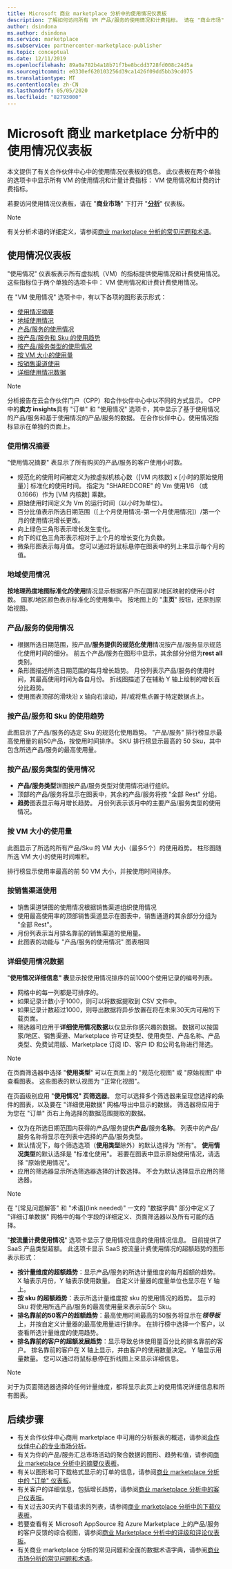 ```yaml
---
title: Microsoft 商业 marketplace 分析中的使用情况仪表板
description: 了解如何访问所有 VM 产品/服务的使用情况和计费指标。 请在 "商业市场" 下的 "合作伙伴中心" 中转到使用情况仪表板。
author: dsindona
ms.author: dsindona
ms.service: marketplace
ms.subservice: partnercenter-marketplace-publisher
ms.topic: conceptual
ms.date: 12/11/2019
ms.openlocfilehash: 89a0a782b4a18b71f7be8bcdd3728fd008c24d5a
ms.sourcegitcommit: e0330ef620103256d39ca1426f09dd5bb39cd075
ms.translationtype: MT
ms.contentlocale: zh-CN
ms.lasthandoff: 05/05/2020
ms.locfileid: "82793000"
---
```

# <a name="usage-dashboard-in-microsoft-commercial-marketplace-analytics"></a>Microsoft 商业 marketplace 分析中的使用情况仪表板

本文提供了有关合作伙伴中心中的使用情况仪表板的信息。 此仪表板在两个单独的选项卡中显示所有 VM 的使用情况和计量计费指标： VM 使用情况和计费的计费指标。

若要访问使用情况仪表板，请在 "**商业市场**" 下打开 "**[分析](https://partner.microsoft.com/dashboard/commercial-marketplace/analytics/summary)**" 仪表板。

>[!NOTE]
> 有关分析术语的详细定义，请参阅[商业 marketplace 分析的常见问题和术语](./faq-terminology.md)。

## <a name="usage-dashboard"></a>使用情况仪表板

"使用情况" 仪表板表示所有虚拟机（VM）的指标提供使用情况和计费使用情况。 这些指标位于两个单独的选项卡中： VM 使用情况和计费计费使用情况。

在 "VM 使用情况" 选项卡中，有以下各项的图形表示形式：

- [使用情况摘要](#usage-summary)
- [地域使用情况](#usage-by-geography)
- [产品/服务的使用情况](#usage-by-offers)
- [按产品/服务和 Sku 的使用趋势](#usage-trend-by-offers-and-skus)
- [按产品/服务类型的使用情况](#usage-by-offer-type)
- [按 VM 大小的使用量](#usage-by-vm-size)
- [按销售渠道使用](#usage-by-sales-channel)
- [详细使用情况数据](#detailed-usage-data)

> [!NOTE]
> 分析报告在云合作伙伴门户（CPP）和合作伙伴中心中以不同的方式显示。 CPP 中的**卖方 insights**具有 "订单" 和 "使用情况" 选项卡，其中显示了基于使用情况的产品/服务和基于使用情况的产品/服务的数据。 在合作伙伴中心，使用情况指标显示在单独的页面上。

### <a name="usage-summary"></a>使用情况摘要

"使用情况摘要" 表显示了所有购买的产品/服务的客户使用小时数。

- 规范化的使用时间被定义为按虚拟机核心数（[VM 内核数] x [小时的原始使用量）] 标准化的使用时间。 指定为 "SHAREDCORE" 的 Vm 使用1/6 （或0.1666）作为 [VM 内核数] 乘数。
- 原始使用时间定义为 Vm 的运行时间（以小时为单位）。
- 百分比值表示所选日期范围（[上个月使用情况–第一个月使用情况]）/第一个月的使用情况增长更改。
- 向上绿色三角形表示增长发生变化。
- 向下的红色三角形表示相对于上个月的增长变化为负数。
- 微条形图表示每月值。 您可以通过将鼠标悬停在图表中的列上来显示每个月的值。

### <a name="usage-by-geography"></a>地域使用情况

**按地理热度地图标准化的使用**情况显示根据客户所在国家/地区映射的使用小时数。 国家/地区颜色表示标准化的使用集中。 按地图上的 "**主页**" 按钮，还原到原始视图。

### <a name="usage-by-offers"></a>产品/服务的使用情况

- 根据所选日期范围，按产品/**服务提供的规范化使用**情况按产品/服务显示规范化使用时间的细分。 前五个产品/服务在图形中显示，其余部分分组为**rest all**类别。
- 条形图描述所选日期范围的每月增长趋势。 月份列表示产品/服务的使用时间，其最高使用时间为各自月份。 折线图描述了在辅助 Y 轴上绘制的增长百分比趋势。
- 使用图表顶部的滑块沿 x 轴向右滚动，并/或将焦点置于特定数据点上。

### <a name="usage-trend-by-offers-and-skus"></a>按产品/服务和 Sku 的使用趋势

此图显示了产品/服务的选定 Sku 的规范化使用趋势。 "产品/服务" 排行榜显示最高使用量的前50产品，按使用时间排序。 SKU 排行榜显示最高的 50 Sku，其中包含所选产品/服务的最高使用量。

### <a name="usage-by-offer-type"></a>按产品/服务类型的使用情况

- **产品/服务类型**饼图按产品/服务类型对使用情况进行组织。
- 顶部的产品/服务将显示在图表中，其余的产品/服务将按 "全部 Rest" 分组。
- **趋势**图表显示每月增长趋势。 月份列表示该月中的主要产品/服务类型的使用情况。

### <a name="usage-by-vm-size"></a>按 VM 大小的使用量

此图显示了所选的所有产品/Sku 的 VM 大小（最多5个）的使用趋势。 柱形图随所选 VM 大小的使用时间堆积。

排行榜显示使用率最高的前 50 VM 大小，并按使用时间排序。

### <a name="usage-by-sales-channel"></a>按销售渠道使用

- 销售渠道饼图的使用情况根据销售渠道组织使用情况
- 使用最高使用率的顶部销售渠道显示在图表中，销售通道的其余部分分组为 "全部 Rest"。
- 月份列表示当月排名靠前的销售渠道的使用量。
- 此图表的功能与 "产品/服务的使用情况" 图表相同

### <a name="detailed-usage-data"></a>详细使用情况数据

"**使用情况详细信息" 表**显示按使用情况排序的前1000个使用记录的编号列表。

- 网格中的每一列都是可排序的。
- 如果记录计数小于1000，则可以将数据提取到 CSV 文件中。
- 如果记录计数超过1000，则导出数据将异步放置在将在未来30天内可用的下载页面。
- 筛选器可应用于**详细使用情况数据**以仅显示你感兴趣的数据。 数据可以按国家/地区、销售渠道、Marketplace 许可证类型、使用类型、产品名称、产品类型、免费试用版、Marketplace 订阅 ID、客户 ID 和公司名称进行筛选。

> [!NOTE]
> 在页面筛选器中选择 "**使用类型**" 可以在页面上的 "规范化视图" 或 "原始视图" 中查看图表。 这些图表的默认视图为 "正常化视图"。

在页面级别应用 "**使用情况" 页筛选器**。 您可以选择多个筛选器来呈现您选择的条件的图表，以及要在 "详细使用数据" 网格/导出中显示的数据。 筛选器将应用于为您在 "订单" 页右上角选择的数据范围提取的数据。

- 仅为在所选日期范围内获得的产品/服务提供**产品**/服务**名称**。 列表中的产品/服务名称将显示在列表中选择的产品/服务类型。
- 默认情况下，每个筛选选项（**使用类型**除外）的默认选择为 "所有"。 **使用情况类型**的默认选择是 "标准化使用"。 若要在图表中显示原始使用情况，请选择 "原始使用情况"。
- 应用的筛选器显示所选筛选器选择的计数选择。 不会为默认选择显示应用的筛选器。

> [!NOTE]
> 在 "[常见问题解答" 和 "术语](link needed)" 一文的 "数据字典" 部分中定义了 "详细订单数据" 网格中的每个字段的详细定义、页面筛选器以及所有可能的选择。

"**按流量计费使用情况**" 选项卡显示了使用情况信息的使用情况信息。 目前提供了 SaaS 产品类型超额。 此选项卡显示 SaaS 按流量计费使用情况的超额趋势的图形表示形式：

- **按计量维度的超额趋势**：显示产品/服务的所选计量维度的每月超额的趋势。 X 轴表示月份，Y 轴表示使用数量。 自定义计量器的度量单位也显示在 Y 轴上。
- **按 sku 的超额趋势**：表示所选计量维度按 sku 的使用情况的趋势。 显示的 Sku 将使用所选产品/服务的最高使用量来表示前5个 Sku。
- **排名靠前的50客户的超额趋势**：最高使用时间最高的50服务将显示在***领导板***上，并按自定义计量器的最高使用量进行排序。 在排行榜中选择一个客户，以查看所选计量维度的使用趋势。
- **排名靠前的客户的超额发展趋势**：显示导致总体使用量百分比的排名靠前的客户。 排名靠前的客户在 X 轴上显示，并由客户的使用数量决定。 Y 轴显示用量数量。 您可以通过将鼠标悬停在折线图上来显示详细信息。

> [!NOTE]
> 对于为页面筛选器选择的任何计量维度，都将显示此页上的使用情况详细信息和所有图表。

## <a name="next-steps"></a>后续步骤

- 有关合作伙伴中心商用 marketplace 中可用的分析报表的概述，请参阅[合作伙伴中心的专业市场分析](./analytics.md)。
- 有关为你的产品/服务汇总市场活动的聚合数据的图形、趋势和值，请参阅[商业 marketplace 分析中的摘要仪表板](./summary-dashboard.md)。
- 有关以图形和可下载格式显示的订单的信息，请参阅[商业 marketplace 分析中的 "订单" 仪表板](./orders-dashboard.md)。
- 有关客户的详细信息，包括增长趋势，请参阅[商业 marketplace 分析中的客户仪表板](./customer-dashboard.md)。
- 有关过去30天内下载请求的列表，请参阅[商业 marketplace 分析中的下载仪表板](./downloads-dashboard.md)。
- 若要查看有关 Microsoft AppSource 和 Azure Marketplace 上的产品/服务的客户反馈的综合视图，请参阅[商业 Marketplace 分析中的评级和评论仪表板](./ratings-reviews.md)。
- 有关商业 marketplace 分析的常见问题和全面的数据术语字典，请参阅[商业市场分析的常见问题和术语](./faq-terminology.md)。
